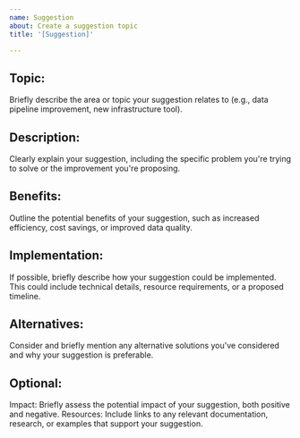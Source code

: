 ```yaml
---
name: Suggestion
about: Create a suggestion topic
title: '[Suggestion]'

---
```


## Topic:

Briefly describe the area or topic your suggestion relates to (e.g., data pipeline improvement, new infrastructure tool).
## Description:

Clearly explain your suggestion, including the specific problem you're trying to solve or the improvement you're proposing.
## Benefits:

Outline the potential benefits of your suggestion, such as increased efficiency, cost savings, or improved data quality.
## Implementation:

If possible, briefly describe how your suggestion could be implemented. This could include technical details, resource requirements, or a proposed timeline.
## Alternatives:

Consider and briefly mention any alternative solutions you've considered and why your suggestion is preferable.
## Optional:

Impact: Briefly assess the potential impact of your suggestion, both positive and negative.
Resources: Include links to any relevant documentation, research, or examples that support your suggestion.
